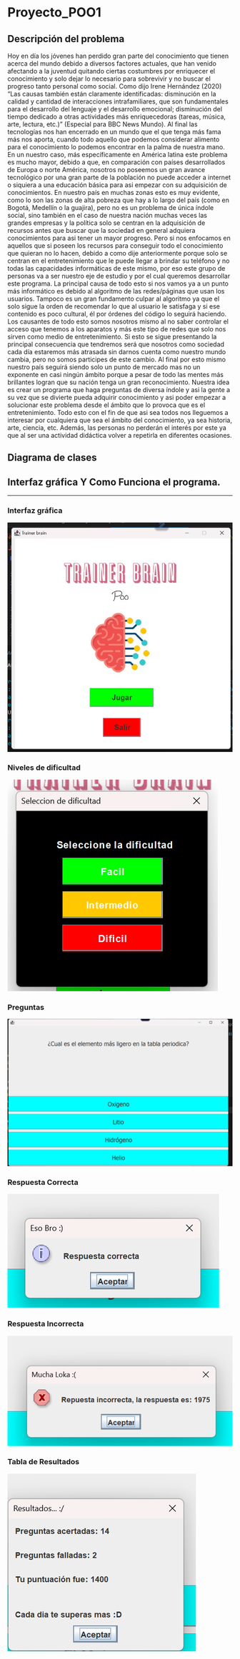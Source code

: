 # Proyecto_POO1
## Descripción del problema
Hoy en día los jóvenes han perdido gran parte del conocimiento que tienen acerca del mundo debido a diversos factores actuales, que han venido afectando a la juventud quitando ciertas costumbres por enriquecer el conocimiento y solo dejar lo necesario para sobrevivir y no buscar el progreso tanto personal como social. Como dijo Irene Hernández (2020) “Las causas también están claramente identificadas: disminución en la calidad y cantidad de interacciones intrafamiliares, que son fundamentales para el desarrollo del lenguaje y el desarrollo emocional; disminución del tiempo dedicado a otras actividades más enriquecedoras (tareas, música, arte, lectura, etc.)”  (Especial para BBC News Mundo). Al final las tecnologías nos han encerrado en un mundo que el que tenga más fama más nos aporta, cuando todo aquello que podemos considerar alimento para el conocimiento lo podemos encontrar en la palma de nuestra mano.
En un nuestro caso, más específicamente en América latina este problema es mucho mayor, debido a que, en comparación con países desarrollados de Europa o norte América, nosotros no poseemos un gran avance tecnológico por una gran parte de la población no puede acceder a internet o siquiera a una educación básica para asi empezar con su adquisición de conocimientos.
En nuestro país en muchas zonas esto es muy evidente, como lo son las zonas de alta pobreza que hay a lo largo del país (como en Bogotá, Medellín o la guajira), pero no es un problema de única índole social, sino también en el caso de nuestra nación muchas veces las grandes empresas y la política solo se centran en la adquisición de recursos antes que buscar que la sociedad en general adquiera conocimientos para asi tener un mayor progreso.
Pero si nos enfocamos en aquellos que si poseen los recursos para conseguir todo el conocimiento que quieran no lo hacen, debido a como dije anteriormente porque solo se centran en el entretenimiento que le puede llegar a brindar su teléfono y no todas las capacidades informáticas de este mismo, por eso este grupo de personas va a ser nuestro eje de estudio y por el cual queremos desarrollar este programa.
La principal causa de todo esto si nos vamos ya a un punto más informático es debido al algoritmo de las redes/páginas que usan los usuarios. Tampoco es un gran fundamento culpar al algoritmo ya que el solo sigue la orden de recomendar lo que al usuario le satisfaga y si ese contenido es poco cultural, él por órdenes del código lo seguirá haciendo. Los causantes de todo esto somos nosotros mismo al no saber controlar el acceso que tenemos a los aparatos y más este tipo de redes que solo nos sirven como medio de entretenimiento.
Si esto se sigue presentando la principal consecuencia que tendremos será que nosotros como sociedad cada día estaremos más atrasada sin darnos cuenta como nuestro mundo cambia, pero no somos participes de este cambio. Al final por esto mismo nuestro país seguirá siendo solo un punto de mercado mas no un exponente en casi ningún ámbito porque a pesar de todo las mentes más brillantes logran que su nación tenga un gran reconocimiento.
Nuestra idea es crear un programa que haga preguntas de diversa índole y asi la gente a su vez que se divierte pueda adquirir conocimiento y asi poder empezar a solucionar este problema desde el ámbito que lo provoca que es el entretenimiento. Todo esto con el fin de que asi sea todos nos lleguemos a interesar por cualquiera que sea el ámbito del conocimiento, ya sea historia, arte, ciencia, etc. Además, las personas no perderán el interés por este ya que al ser una actividad didáctica volver a repetirla en diferentes ocasiones.
## Diagrama de clases

## Interfaz gráfica Y Como Funciona el programa.
-------------
### Interfaz gráfica
!['Interfaz Grafica'](InterfazPrincipal.png)
### Niveles de dificultad
!['Niveles de dificultad'](Niveles.png)
### Preguntas
!['Preguntas'](Preeguntas.png)
### Respuesta Correcta
!['Respuesta Correcta'](RespuestaCorrecta.png)
### Respuesta Incorrecta
!['Respuesta Incorrecta'](RespuestaIncorrecta.png)
### Tabla de Resultados
!['Tabla de Resultados'](TablaResultados.png)

